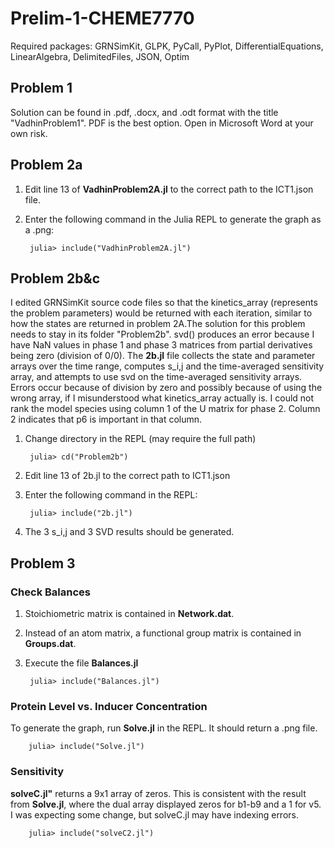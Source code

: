 # Prelim-1-CHEME7770
Required packages: GRNSimKit, GLPK, PyCall, PyPlot, DifferentialEquations, LinearAlgebra, DelimitedFiles, JSON, Optim

## Problem 1
Solution can be found in .pdf, .docx, and .odt format with the title "VadhinProblem1". PDF is the best option. Open in Microsoft Word at your own risk.

## Problem 2a
1. Edit line 13 of **VadhinProblem2A.jl** to the correct path to the ICT1.json file. 
2. Enter the following command in the Julia REPL to generate the graph as a .png:
	
		julia> include("VadhinProblem2A.jl")
## Problem 2b&c
I edited GRNSimKit source code files so that the kinetics_array (represents the problem parameters) would be returned with each iteration, similar to how the states are returned in problem 2A.The solution for this problem needs to stay in its folder "Problem2b".
svd() produces an error because I have NaN values in phase 1 and phase 3 matrices from partial derivatives being zero (division of 0/0).
The **2b.jl** file collects the state and parameter arrays over the time range, computes s_i,j and the time-averaged sensitivity array, and attempts to use svd on the time-averaged sensitivity arrays. Errors occur because of division by zero and possibly because of using the wrong array, if I misunderstood what kinetics_array actually is. I could not rank the model species using column 1 of the U matrix for phase 2. Column 2 indicates that p6 is important in that column.

1. Change directory in the REPL (may require the full path)
		
		julia> cd("Problem2b")
		
1. Edit line 13 of 2b.jl to the correct path to ICT1.json
2. Enter the following command in the REPL:

		julia> include("2b.jl")
3. The 3 s_i,j and 3 SVD results should be generated.
 
## Problem 3
### Check Balances
1. Stoichiometric matrix is contained in **Network.dat**.
2. Instead of an atom matrix, a functional group matrix is contained in **Groups.dat**.
3. Execute the file **Balances.jl**

		julia> include("Balances.jl")
		
### Protein Level vs. Inducer Concentration
To generate the graph, run **Solve.jl** in the REPL. It should return a .png file.

		julia> include("Solve.jl")
		
### Sensitivity
**solveC.jl"** returns a 9x1 array of zeros. This is consistent with the result from **Solve.jl**, where the dual array displayed zeros for b1-b9 and a 1 for v5. I was expecting some change, but solveC.jl may have indexing errors.

		julia> include("solveC2.jl")
		

